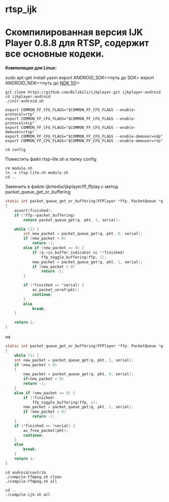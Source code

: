 # rtsp_ijk

# **Скомпилированная версия IJK Player 0.8.8 для RTSP, содержит все основные кодеки.**


**Компиляция для Linux:**

sudo apt-get install yasm
export ANDROID_SDK=<путь до SDK>
export ANDROID_NDK=<путь до [NDK 10](https://dl.google.com/android/repository/android-ndk-r10e-windows-x86_64.zip?hl=ru "NDK 10"))>



    git clone https://github.com/Bilibili/ijkplayer.git ijkplayer-android
    cd ijkplayer-android
    ./init-android.sh

    export COMMON_FF_CFG_FLAGS="$COMMON_FF_CFG_FLAGS --enable-protocol=rtp"
    export COMMON_FF_CFG_FLAGS="$COMMON_FF_CFG_FLAGS --enable-protocol=tcp"
    export COMMON_FF_CFG_FLAGS="$COMMON_FF_CFG_FLAGS --enable-demuxer=rtsp"
    export COMMON_FF_CFG_FLAGS="$COMMON_FF_CFG_FLAGS --enable-demuxer=sdp"
    export COMMON_FF_CFG_FLAGS="$COMMON_FF_CFG_FLAGS --enable-demuxer=rtp"

    cd config
Поместить файл rtsp-lite.sh в папку config



    rm module.sh
    ln -s rtsp-lite.sh module.sh
    cd ..

Заменить в файле ijkmedia/ijkplayer/ff_ffplay.c метод packet_queue_get_or_buffering

```c
static int packet_queue_get_or_buffering(FFPlayer *ffp, PacketQueue *q, AVPacket *pkt, int *serial, int *finished)
{
    assert(finished);
    if (!ffp->packet_buffering)
        return packet_queue_get(q, pkt, 1, serial);

    while (1) {
        int new_packet = packet_queue_get(q, pkt, 0, serial);
        if (new_packet < 0)
            return -1;
        else if (new_packet == 0) {
            if (q->is_buffer_indicator && !*finished)
                ffp_toggle_buffering(ffp, 1);
            new_packet = packet_queue_get(q, pkt, 1, serial);
            if (new_packet < 0)
                return -1;
        }

        if (*finished == *serial) {
            av_packet_unref(pkt);
            continue;
        }
        else
            break;
    }

    return 1;
}
```

на

```c
static int packet_queue_get_or_buffering(FFPlayer *ffp, PacketQueue *q, AVPacket *pkt, int *serial, int *finished)
{
    while (1) {
    int new_packet = packet_queue_get(q, pkt, 1, serial);
    if (new_packet < 0)
    {
        new_packet = packet_queue_get(q, pkt, 0, serial);
        if(new_packet < 0)
        return -1;
    }
    else if (new_packet == 0) {
        if (!finished)
            ffp_toggle_buffering(ffp, 1);
        new_packet = packet_queue_get(q, pkt, 1, serial);
        if (new_packet < 0)
            return -1;
    }
    if (*finished == *serial) {
        av_free_packet(pkt);
        continue;
    }
    else
        break;
    }
    return 1;
}
```



    cd android/contrib
    ./compile-ffmpeg.sh clean
    ./compile-ffmpeg.sh all
    
    cd ..
    ./compile-ijk.sh all

